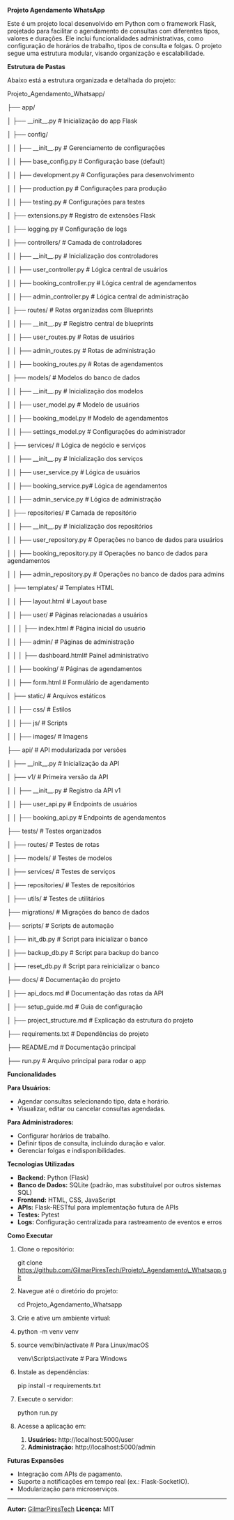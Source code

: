 ﻿**Projeto Agendamento WhatsApp**

Este é um projeto local desenvolvido em Python com o framework Flask, projetado para facilitar o agendamento de consultas com diferentes tipos, valores e durações. Ele inclui funcionalidades administrativas, como configuração de horários de trabalho, tipos de consulta e folgas. O projeto segue uma estrutura modular, visando organização e escalabilidade.

**Estrutura de Pastas**

Abaixo está a estrutura organizada e detalhada do projeto:

Projeto\_Agendamento\_Whatsapp/

├── app/

│   ├── \_\_init\_\_.py           # Inicialização do app Flask

│   ├── config/

│   │   ├── \_\_init\_\_.py       # Gerenciamento de configurações

│   │   ├── base\_config.py    # Configuração base (default)

│   │   ├── development.py    # Configurações para desenvolvimento

│   │   ├── production.py     # Configurações para produção

│   │   ├── testing.py        # Configurações para testes

│   ├── extensions.py         # Registro de extensões Flask

│   ├── logging.py            # Configuração de logs

│   ├── controllers/          # Camada de controladores

│   │   ├── \_\_init\_\_.py       # Inicialização dos controladores

│   │   ├── user\_controller.py # Lógica central de usuários

│   │   ├── booking\_controller.py # Lógica central de agendamentos

│   │   ├── admin\_controller.py # Lógica central de administração

│   ├── routes/               # Rotas organizadas com Blueprints

│   │   ├── \_\_init\_\_.py       # Registro central de blueprints

│   │   ├── user\_routes.py    # Rotas de usuários

│   │   ├── admin\_routes.py   # Rotas de administração

│   │   ├── booking\_routes.py # Rotas de agendamentos

│   ├── models/               # Modelos do banco de dados

│   │   ├── \_\_init\_\_.py       # Inicialização dos modelos

│   │   ├── user\_model.py     # Modelo de usuários

│   │   ├── booking\_model.py  # Modelo de agendamentos

│   │   ├── settings\_model.py # Configurações do administrador

│   ├── services/             # Lógica de negócio e serviços

│   │   ├── \_\_init\_\_.py       # Inicialização dos serviços

│   │   ├── user\_service.py   # Lógica de usuários

│   │   ├── booking\_service.py# Lógica de agendamentos

│   │   ├── admin\_service.py  # Lógica de administração

│   ├── repositories/         # Camada de repositório

│   │   ├── \_\_init\_\_.py       # Inicialização dos repositórios

│   │   ├── user\_repository.py # Operações no banco de dados para usuários

│   │   ├── booking\_repository.py # Operações no banco de dados para agendamentos

│   │   ├── admin\_repository.py # Operações no banco de dados para admins

│   ├── templates/            # Templates HTML

│   │   ├── layout.html       # Layout base

│   │   ├── user/             # Páginas relacionadas a usuários

│   │   │   ├── index.html    # Página inicial do usuário

│   │   ├── admin/            # Páginas de administração

│   │   │   ├── dashboard.html# Painel administrativo

│   │   ├── booking/          # Páginas de agendamentos

│   │       ├── form.html     # Formulário de agendamento

│   ├── static/               # Arquivos estáticos

│   │   ├── css/              # Estilos

│   │   ├── js/               # Scripts

│   │   ├── images/           # Imagens

├── api/                      # API modularizada por versões

│   ├── \_\_init\_\_.py           # Inicialização da API

│   ├── v1/                   # Primeira versão da API

│   │   ├── \_\_init\_\_.py       # Registro da API v1

│   │   ├── user\_api.py       # Endpoints de usuários

│   │   ├── booking\_api.py    # Endpoints de agendamentos

├── tests/                    # Testes organizados

│   ├── routes/               # Testes de rotas

│   ├── models/               # Testes de modelos

│   ├── services/             # Testes de serviços

│   ├── repositories/         # Testes de repositórios

│   ├── utils/                # Testes de utilitários

├── migrations/               # Migrações do banco de dados

├── scripts/                  # Scripts de automação

│   ├── init\_db.py            # Script para inicializar o banco

│   ├── backup\_db.py          # Script para backup do banco

│   ├── reset\_db.py           # Script para reinicializar o banco

├── docs/                     # Documentação do projeto

│   ├── api\_docs.md           # Documentação das rotas da API

│   ├── setup\_guide.md        # Guia de configuração

│   ├── project\_structure.md  # Explicação da estrutura do projeto

├── requirements.txt          # Dependências do projeto

├── README.md                 # Documentação principal

├── run.py                    # Arquivo principal para rodar o app

**Funcionalidades**

**Para Usuários:**

- Agendar consultas selecionando tipo, data e horário.
- Visualizar, editar ou cancelar consultas agendadas.

**Para Administradores:**

- Configurar horários de trabalho.
- Definir tipos de consulta, incluindo duração e valor.
- Gerenciar folgas e indisponibilidades.

**Tecnologias Utilizadas**

- **Backend:** Python (Flask)
- **Banco de Dados:** SQLite (padrão, mas substituível por outros sistemas SQL)
- **Frontend:** HTML, CSS, JavaScript
- **APIs:** Flask-RESTful para implementação futura de APIs
- **Testes:** Pytest
- **Logs:** Configuração centralizada para rastreamento de eventos e erros

**Como Executar**

1. Clone o repositório:

   git clone https://github.com/GilmarPiresTech/Projeto\_Agendamento\_Whatsapp.git

1. Navegue até o diretório do projeto:

   cd Projeto\_Agendamento\_Whatsapp

1. Crie e ative um ambiente virtual:
1. python -m venv venv
1. source venv/bin/activate  # Para Linux/macOS

   venv\Scripts\activate   # Para Windows

1. Instale as dependências:

   pip install -r requirements.txt

1. Execute o servidor:

   python run.py

1. Acesse a aplicação em:
   1. **Usuários:** http://localhost:5000/user
   1. **Administração:** http://localhost:5000/admin

**Futuras Expansões**

- Integração com APIs de pagamento.
- Suporte a notificações em tempo real (ex.: Flask-SocketIO).
- Modularização para microserviços.
-----
**Autor:** [GilmarPiresTech](https://github.com/GilmarPiresTech)
**Licença:** MIT

